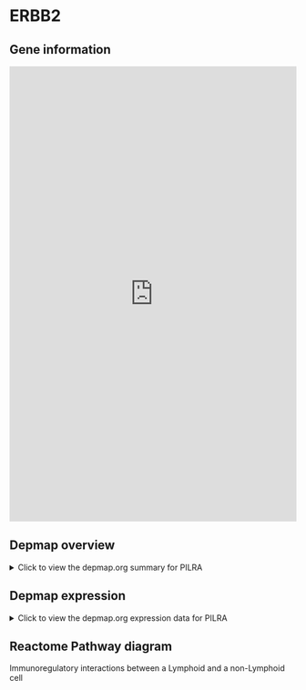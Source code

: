 <h1>ERBB2</h1>

<h2>Gene information</h2>
<iframe src="https://depmap.org/portal/gene/PILRA?tab=about" style="border:none;width:100%;height:800px"></iframe>

<h2>Depmap overview</h2>
<details>
  <summary>Click to view the depmap.org summary for PILRA</summary>
  <iframe src="https://depmap.org/portal/gene/PILRA?tab=overview" style="border:none;width:100%;height:800px"></iframe>
</details>

<h2>Depmap expression</h2>
<details>
  <summary>Click to view the depmap.org expression data for PILRA</summary>
  <iframe src="https://depmap.org/portal/gene/PILRA?tab=characterization" style="border:none;width:100%;height:800px"></iframe>
</details>



<h2>Reactome Pathway diagram</h2>
Immunoregulatory interactions between a Lymphoid and a non-Lymphoid cell
<div id="diagramHolder"></div>

<script>
    //Creating the Reactome Diagram widget
    //Take into account a proxy needs to be set up in your server side pointing to www.reactome.org
    function onReactomeDiagramReady(){  //This function is automatically called when the widget code is ready to be used
        var diagram = Reactome.Diagram.create({
            "placeHolder" : "diagramHolder",
            "width" : 900,
            "height" : 500
        });

        //Initialising it to the "Hemostasis" pathway
        diagram.loadDiagram("R-HSA-198933");

        //Adding different listeners

        diagram.onDiagramLoaded(function (loaded) {
            console.info("Loaded ", loaded);
            diagram.flagItems("BAD");
	    diagram.flagItems("Q92934");
            if (loaded == "R-HSA-198933") diagram.selectItem("R-HSA-198933");
        });

     }
</script>




